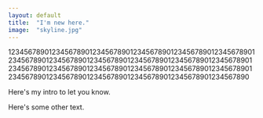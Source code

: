 ```yaml
---
layout: default
title:  "I'm new here."
image:  "skyline.jpg"
---
```


123456789012345678901234567890123456789012345678901234567890123456789012345678901234567890123456789012345678901234567890123456789012345678901234567890123456789012345678901234567890123456789012345678901234567890123456789012345678901234567890

Here's my intro to let you know.

Here's some other text.
